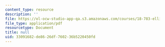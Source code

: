 ```yaml
---
content_type: resource
description: ''
file: https://ol-ocw-studio-app-qa.s3.amazonaws.com/courses/18-783-elliptic-curves-spring-2019/33091682de8626df760236b5220450fd_MIT18_783S19_lec22.pdf
file_type: application/pdf
resourcetype: Document
title: null
uid: 33091682-de86-26df-7602-36b5220450fd
---
```

